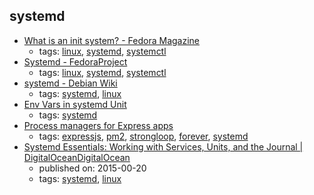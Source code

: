 systemd
---
* [What is an init system? - Fedora Magazine](https://fedoramagazine.org/what-is-an-init-system/)
    * tags: [linux](../tags/linux.md), [systemd](../tags/systemd.md), [systemctl](../tags/systemctl.md)
* [Systemd - FedoraProject](https://fedoraproject.org/wiki/Systemd)
    * tags: [linux](../tags/linux.md), [systemd](../tags/systemd.md), [systemctl](../tags/systemctl.md)
* [systemd - Debian Wiki](https://wiki.debian.org/systemd)
    * tags: [systemd](../tags/systemd.md), [linux](../tags/linux.md)
* [Env Vars in systemd Unit](https://coreos.com/os/docs/latest/using-environment-variables-in-systemd-units.html)
    * tags: [systemd](../tags/systemd.md)
* [Process managers for Express apps](https://expressjs.com/en/advanced/pm.html)
    * tags: [expressjs](../tags/expressjs.md), [pm2](../tags/pm2.md), [strongloop](../tags/strongloop.md), [forever](../tags/forever.md), [systemd](../tags/systemd.md)
* [Systemd Essentials: Working with Services, Units, and the Journal | DigitalOceanDigitalOcean](https://www.digitalocean.com/community/tutorials/systemd-essentials-working-with-services-units-and-the-journal)
    * published on: 2015-00-20
    * tags: [systemd](../tags/systemd.md), [linux](../tags/linux.md)

